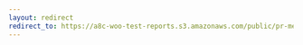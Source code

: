 ```yaml
---
layout: redirect
redirect_to: https://a8c-woo-test-reports.s3.amazonaws.com/public/pr-merge/44600/api/index.html
---
```

